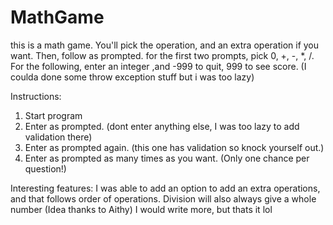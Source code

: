 # MathGame
this is a math game. You'll pick the operation, and an extra operation if you want. Then, follow as prompted. 
for the first two prompts, pick 0, +, -, *, /.
For the following, enter an integer ,and -999 to quit, 999 to see score. (I coulda done some throw exception stuff but i was too lazy)

Instructions:
1. Start program
2. Enter as prompted. (dont enter anything else, I was too lazy to add validation there)
3. Enter as prompted again. (this one has validation so knock yourself out.)
4. Enter as prompted as many times as you want. (Only one chance per question!)


Interesting features: 
I was able to add an option to add an extra operations, and that follows order of operations. 
Division will also always give a whole number (Idea thanks to Aithy)
I would write more, but thats it lol
